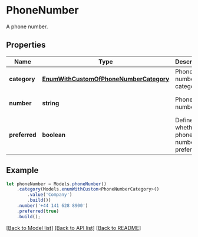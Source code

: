 # PhoneNumber

A phone number.             

## Properties
Name | Type | Description | Notes
---- | ---- | ----------- | -----
**category** | [**EnumWithCustomOfPhoneNumberCategory**](EnumWithCustomOfPhoneNumberCategory.md) | Phone number category.              | [optional] [default to undefined]
**number** | **string** | Phone number.              | [optional] [default to undefined]
**preferred** | **boolean** | Defines whether phone number is preferred.              | [default to undefined]


## Example
```typescript
let phoneNumber = Models.phoneNumber()
    .category(Models.enumWithCustom<PhoneNumberCategory>()
        .value('Company')
        .build())
    .number('+44 141 628 8900')
    .preferred(true)
    .build();
```


[[Back to Model list]](README.md#documentation-for-models) [[Back to API list]](README.md#documentation-for-api-endpoints) [[Back to README]](README.md)
